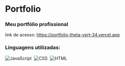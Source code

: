# Portfolio
### Meu portfólio profissional
link de acesso: https://portfolio-theta-vert-34.vercel.app
### Linguagens utilizadas:
![JavaScript](https://img.shields.io/badge/-JavaScript-0D1117?style=for-the-badge&logo=javascript&labelColor=0D1117)&nbsp;
![CSS](https://img.shields.io/badge/-CSS-0D1117?style=for-the-badge&logo=CSS3&logoColor=1572B6&labelColor=0D1117)&nbsp;
![HTML](https://img.shields.io/badge/-HTML-0D1117?style=for-the-badge&logo=HTML5&labelColor=0D1117)&nbsp;
<!--
#### Preview:
![easy-calculator](https://github.com/MayraLeticia/easy-calculator/assets/126510263/562e9a71-86cb-432b-8cc6-d19c9658314e)
-->

